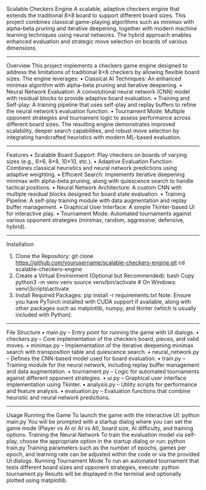 Scalable Checkers Engine
A scalable, adaptive checkers engine that extends the traditional 8×8 board to support different board sizes. This project combines classical game-playing algorithms such as minimax with alpha–beta pruning and iterative deepening, together with modern machine learning techniques using neural networks. The hybrid approach enables enhanced evaluation and strategic move selection on boards of various dimensions.
________________________________________
Overview
This project implements a checkers game engine designed to address the limitations of traditional 8×8 checkers by allowing flexible board sizes. The engine leverages:
•	Classical AI Techniques: An enhanced minimax algorithm with alpha–beta pruning and iterative deepening.
•	Neural Network Evaluation: A convolutional neural network (CNN) model with residual blocks to provide adaptive board evaluation.
•	Training and Self-play: A training pipeline that uses self-play and replay buffers to refine the neural network’s evaluation function.
•	Tournament Mode: Multiple opponent strategies and tournament logic to assess performance across different board sizes.
The resulting engine demonstrates improved scalability, deeper search capabilities, and robust move selection by integrating handcrafted heuristics with modern ML-based evaluation.
________________________________________
Features
•	Scalable Board Support: Play checkers on boards of varying sizes (e.g., 6×6, 8×8, 10×10, etc.).
•	Adaptive Evaluation Function: Combines classical heuristics and neural network predictions using adaptive weighting.
•	Efficient Search: Implements iterative deepening minimax with alpha–beta pruning, along with quiescence search to handle tactical positions.
•	Neural Network Architecture: A custom CNN with multiple residual blocks designed for board state evaluation.
•	Training Pipeline: A self-play training module with data augmentation and replay buffer management.
•	Graphical User Interface: A simple Tkinter-based UI for interactive play.
•	Tournament Mode: Automated tournaments against various opponent strategies (minimax, random, aggressive, defensive, hybrid).
________________________________________
Installation
1.	Clone the Repository:
git clone https://github.com/yourusername/scalable-checkers-engine.git
cd scalable-checkers-engine
2.	Create a Virtual Environment (Optional but Recommended):
bash
Copy
python3 -m venv venv
source venv/bin/activate   # On Windows: venv\Scripts\activate
3.	Install Required Packages:
pip install -r requirements.txt
Note: Ensure you have PyTorch installed with CUDA support if available, along with other packages such as matplotlib, numpy, and tkinter (which is usually included with Python).
________________________________________
File Structure
•	main.py – Entry point for running the game with UI dialogs.
•	checkers.py – Core implementation of the checkers board, pieces, and valid moves.
•	minimax.py – Implementation of the iterative deepening minimax search with transposition table and quiescence search.
•	neural_network.py – Defines the CNN-based model used for board evaluation.
•	train.py – Training module for the neural network, including replay buffer management and data augmentation.
•	tournament.py – Logic for automated tournaments against different opponent strategies.
•	ui.py – Graphical user interface implementation using Tkinter.
•	analysis.py – Utility scripts for performance and feature analysis.
•	evaluation.py – Evaluation functions that combine heuristic and neural network predictions.
________________________________________
Usage
Running the Game
To launch the game with the interactive UI:
python main.py
You will be prompted with a startup dialog where you can set the game mode (Player vs AI or AI vs AI), board size, AI difficulty, and training options.
Training the Neural Network
To train the evaluation model via self-play, choose the appropriate option in the startup dialog or run:
python train.py
Training parameters such as the number of epochs, games per epoch, and learning rate can be adjusted within the code or via the provided UI dialogs.
Running Tournament Mode
To run an automated tournament that tests different board sizes and opponent strategies, execute:
python tournament.py
Results will be displayed in the terminal and optionally plotted using matplotlib.

